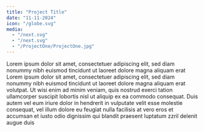 ```yaml
---
title: "Project Title"
date: "11-11-2024"
icon: "/globe.svg"
media:
  - "/next.svg"
  - "/next.svg"
  - "/ProjectOne/ProjectOne.jpg"
---
```


Lorem ipsum dolor sit amet, consectetuer adipiscing elit, sed
diam nonummy nibh euismod tincidunt ut laoreet dolore
magna aliquam erat Lorem ipsum dolor sit amet,
consectetuer adipiscing elit, sed diam nonummy nibh
euismod tincidunt ut laoreet dolore magna aliquam erat
volutpat. Ut wisi enim ad minim veniam, quis nostrud exerci
tation ullamcorper suscipit lobortis nisl ut aliquip ex ea
commodo consequat. Duis autem vel eum iriure dolor in
hendrerit in vulputate velit esse molestie consequat, vel illum
dolore eu feugiat nulla facilisis at vero eros et accumsan et
iusto odio dignissim qui blandit praesent luptatum zzril
delenit augue duis